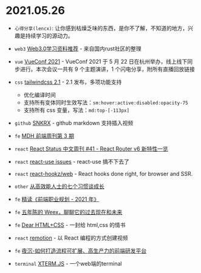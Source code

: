 # 2021.05.26

- `心得分享(lencx)`: 让你感到枯燥乏味的东西，是你不了解，不知道的地方，兴趣是持续学习的源动力。

- `web3` [Web3.0学习资料推荐](https://docs.qq.com/doc/DQnpiZmlobVNWcVFB) - 来自国内rust社区的整理

- `vue` [VueConf 2021](https://www.bilibili.com/read/cv11408693) - VueConf 2021 于 5 月 22 日在杭州举办，线上线下同步进行。本次会议一共有 9 个主题演讲，1 个闪电分享，附所有直播回放链接

- `css` [tailwindcss 2.1](https://tailwindcss.com/docs/just-in-time-mode) - 2.1 发布，多项功能支持
  - 优化编译时间
  - 支持所有变体同时生效写法：`sm:hover:active:disabled:opacity-75`
  - 支持所有 css 变量，写法：`md:top-[-113px]`

- `github` [SNKRX](https://github.com/a327ex/SNKRX#snkrx) - github markdown 支持插入视频

- `fe` [MDH 前端周刊第 3 期](https://mp.weixin.qq.com/s/mSyjhplad6vu6d6sheqSiA)

- `react` [React Status 中文周刊 #41 - React Router v6 新特性一览](https://mp.weixin.qq.com/s/mbR3Y01A0xJVAqIggR4AiA)

- `react` [react-use issues](https://github.com/streamich/react-use/issues/1974) - react-use 搞不下去了

- `react` [react-hookz/web](https://github.com/react-hookz/web) - React hooks done right, for browser and SSR.

- `other` [从高效能人士的七个习惯谈成长](https://www.yuque.com/zenany/up/be_independent)

- `fe` [精读《前端职业规划 - 2021 年》](https://github.com/ascoders/weekly/blob/master/%E5%89%8D%E6%B2%BF%E6%8A%80%E6%9C%AF/196.%E7%B2%BE%E8%AF%BB%E3%80%8A%E5%89%8D%E7%AB%AF%E8%81%8C%E4%B8%9A%E8%A7%84%E5%88%92%20-%202021%20%E5%B9%B4%E3%80%8B.md)

- `fe` [五年陈的 Weex，聊聊它的过去现在和未来](https://zhuanlan.zhihu.com/p/373582962)

- `fe` [Dear HTML+CSS](https://css-tricks.com/a-love-letter-to-html-css/) - 一封给 html,css 的情书

- `react` [remotion](https://github.com/JonnyBurger/remotion) - 以 React 编程的方式创建视频

- `fe` [夜沉-如何打造流程可扩展、高生产力的前端研发平台](https://juejin.cn/post/6955775203771154446)

- `terminal` [XTERM.JS](https://xtermjs.org/) - 一个web端的terminal
